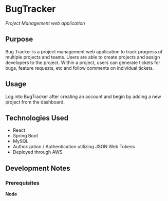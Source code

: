 # BugTracker

*Project Management web application*

## Purpose
Bug Tracker is a project management web application to track progress of multiple projects and teams. Users are able to create projects and assign developers to the project. Within a project, users can generate tickets for bugs, feature requests, etc and follow comments on individual tickets.

## Usage
Log into BugTracker after creating an account and begin by adding a new project from the dashboard.

## Technologies Used
- React
- Spring Boot
- MySQL
- Authorization / Authentication utilizing JSON Web Tokens
- Deployed through AWS

## Development Notes
### Prerequisites
**Node**